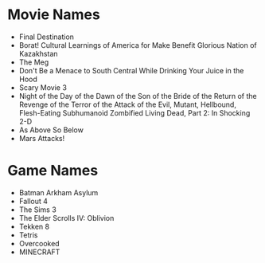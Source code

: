 # Movie Names
- Final Destination
- Borat! Cultural Learnings of America for Make Benefit Glorious Nation of Kazakhstan
- The Meg
- Don't Be a Menace to South Central While Drinking Your Juice in the Hood
- Scary Movie 3
- Night of the Day of the Dawn of the Son of the Bride of the Return of the Revenge of the Terror of the Attack of the Evil, Mutant, Hellbound, Flesh-Eating Subhumanoid Zombified Living Dead, Part 2: In Shocking 2-D
- As Above So Below
- Mars Attacks!

# Game Names
- Batman Arkham Asylum
- Fallout 4
- The Sims 3
- The Elder Scrolls IV: Oblivion
- Tekken 8
- Tetris
- Overcooked
- MINECRAFT